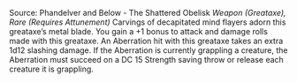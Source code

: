 Source: Phandelver and Below - The Shattered Obelisk
*Weapon (Greataxe), Rare (Requires Attunement)*
Carvings of decapitated mind flayers adorn this greataxe’s metal blade. You gain a +1 bonus to attack and damage rolls made with this greataxe.
An Aberration hit with this greataxe takes an extra 1d12 slashing damage. If the Aberration is currently grappling a creature, the Aberration must succeed on a DC 15 Strength saving throw or release each creature it is grappling.